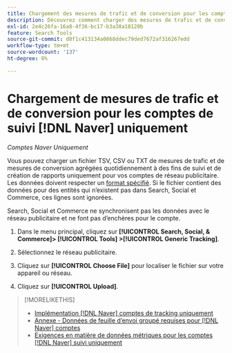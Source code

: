 ```yaml
---
title: Chargement des mesures de trafic et de conversion pour les comptes  [!DNL Naver]  suivi uniquement
description: Découvrez comment charger des mesures de trafic et de conversion pour le suivi et le compte rendu des performances uniquement pour les comptes  [!DNL Naver] .
exl-id: 2e4c26fa-16a8-4f36-bc17-b3a38a18120b
feature: Search Tools
source-git-commit: d0f1c413134a0868ddec79ded7672af316267edd
workflow-type: tm+mt
source-wordcount: '137'
ht-degree: 0%

---
```


# Chargement de mesures de trafic et de conversion pour les comptes de suivi [!DNL Naver] uniquement

*Comptes Naver Uniquement*

Vous pouvez charger un fichier TSV, CSV ou TXT de mesures de trafic et de mesures de conversion agrégées quotidiennement à des fins de suivi et de création de rapports uniquement pour vos comptes de réseau publicitaire. Les données doivent respecter un [format spécifié](naver-tracking-campaigns-data-requirements.md). Si le fichier contient des données pour des entités qui n’existent pas dans Search, Social et Commerce, ces lignes sont ignorées.

Search, Social et Commerce ne synchronisent pas les données avec le réseau publicitaire et ne font pas d’enchères pour le compte.

1. Dans le menu principal, cliquez sur **[!UICONTROL Search, Social, & Commerce]> [!UICONTROL Tools] >[!UICONTROL Generic Tracking]**.

1. Sélectionnez le réseau publicitaire.

1. Cliquez sur **[!UICONTROL Choose File]** pour localiser le fichier sur votre appareil ou réseau.

1. Cliquez sur **[!UICONTROL Upload]**.

>[!MORELIKETHIS]
>
>* [Implémentation  [!DNL Naver]  comptes de tracking uniquement](/help/search-social-commerce/campaign-management/naver-tracking-only-account-implement.md)
>* [Annexe - Données de feuille d’envoi groupé requises pour  [!DNL Naver]  comptes](/help/search-social-commerce/campaign-management/bulksheets/bulksheet-data-formats/bulksheet-data-naver.md)
>* [Exigences en matière de données métriques pour les comptes  [!DNL Naver]  suivi uniquement](/help/search-social-commerce/tools/metrics-upload-tracking-campaigns/naver-tracking-campaigns-data-requirements.md)
